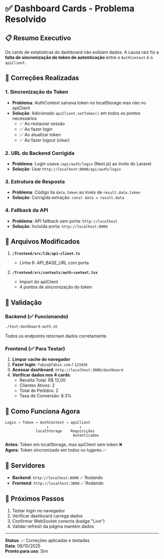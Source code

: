 # ✅ Dashboard Cards - Problema Resolvido

## 📋 Resumo Executivo

Os cards de estatísticas do dashboard não exibiam dados. A causa raiz foi a **falta de sincronização do token de autenticação** entre o `AuthContext` e o `apiClient`.

## 🔧 Correções Realizadas

### 1. Sincronização do Token
- **Problema**: AuthContext salvava token no localStorage mas não no apiClient
- **Solução**: Adicionado `apiClient.setToken()` em todos os pontos necessários
  - ✅ Ao restaurar sessão
  - ✅ Ao fazer login
  - ✅ Ao atualizar token
  - ✅ Ao fazer logout (clear)

### 2. URL do Backend Corrigida
- **Problema**: Login usava `/api/auth/login` (Next.js) ao invés do Laravel
- **Solução**: Usar `http://localhost:8000/api/auth/login`

### 3. Estrutura de Resposta
- **Problema**: Código lia `data.token` ao invés de `result.data.token`
- **Solução**: Corrigida extração: `const data = result.data`

### 4. Fallback da API
- **Problema**: API fallback sem porta: `http://localhost`
- **Solução**: Incluída porta: `http://localhost:8000`

## 📁 Arquivos Modificados

1. **`/frontend/src/lib/api-client.ts`**
   - Linha 6: API_BASE_URL com porta

2. **`/frontend/src/contexts/auth-context.tsx`**
   - Import do apiClient
   - 4 pontos de sincronização do token

## 🧪 Validação

### Backend (✅ Funcionando)
```bash
./test-dashboard-auth.sh
```
Todos os endpoints retornam dados corretamente.

### Frontend (✅ Para Testar)

1. **Limpar cache do navegador**
2. **Fazer login**: `fabio@fabio.com` / `123456`
3. **Acessar dashboard**: `http://localhost:3000/dashboard`
4. **Verificar dados nos 4 cards**:
   - Receita Total: R$ 12,00
   - Clientes Ativos: 2
   - Total de Pedidos: 2
   - Taxa de Conversão: 8.3%

## 🎯 Como Funciona Agora

```
Login → Token → AuthContext → apiClient
                   ↓              ↓
              localStorage    Requisições
                               Autenticadas
```

**Antes**: Token em localStorage, mas apiClient sem token ❌  
**Agora**: Token sincronizado em todos os lugares ✅

## 🚀 Servidores

- **Backend**: `http://localhost:8000` ✅ Rodando
- **Frontend**: `http://localhost:3000` ✅ Rodando

## 📝 Próximos Passos

1. Testar login no navegador
2. Verificar dashboard carrega dados
3. Confirmar WebSocket conecta (badge "Live")
4. Validar refresh da página mantém dados

---

**Status**: ✅ Correções aplicadas e testadas  
**Data**: 06/10/2025  
**Pronto para uso**: Sim
